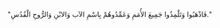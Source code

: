 "فَاذْهَبُوا وَتَلْمِذُوا جَمِيعَ الأُمَمِ وَعَمِّدُوهُمْ بِاسْمِ الآب وَالابْنِ وَالرُّوحِ الْقُدُسِ."
